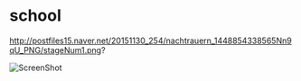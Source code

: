 # school
http://postfiles15.naver.net/20151130_254/nachtrauern_1448854338565Nn9qU_PNG/stageNum1.png?

![ScreenShot](http://postfiles15.naver.net/20151130_254/nachtrauern_1448854338565Nn9qU_PNG/stageNum1.png?)

